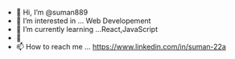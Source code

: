 - 👋 Hi, I’m @suman889
- 👀 I’m interested in ... Web Developement
- 🌱 I’m currently learning ...React,JavaScript
- 💞
- 📫 How to reach me ... https://www.linkedin.com/in/suman-22a

<!---
suman889/suman889 is a ✨ special ✨ repository because its `README.md` (this file) appears on your GitHub profile.
You can click the Preview link to take a look at your changes.
--->
